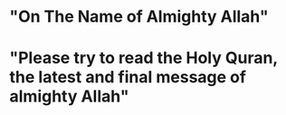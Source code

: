 #                   "On The Name of Almighty Allah"
# "Please try to read the Holy Quran, the latest and final message of almighty Allah"
